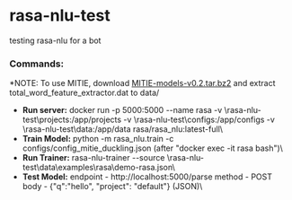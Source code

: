 # rasa-nlu-test
testing rasa-nlu for a bot


### Commands:

*NOTE: To use MITIE, download [MITIE-models-v0.2.tar.bz2](https://github.com/mit-nlp/MITIE/releases/download/v0.4/MITIE-models-v0.2.tar.bz2) and extract total_word_feature_extractor.dat to data/

- **Run server:** docker run -p 5000:5000 --name rasa -v <path>\rasa-nlu-test\projects:/app/projects -v <path>\rasa-nlu-test\configs:/app/configs -v <path>\rasa-nlu-test\data:/app/data  rasa/rasa_nlu:latest-full\
- **Train Model:** python -m rasa_nlu.train -c configs/config_mitie_duckling.json (after "docker exec -it rasa bash")\
- **Run Trainer:** rasa-nlu-trainer --source <path>\rasa-nlu-test\data\examples\rasa\demo-rasa.json\
- **Test Model:** endpoint - http://localhost:5000/parse method - POST body - {"q":"hello", "project": "default"} (JSON)\
